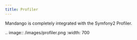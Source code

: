 ```yaml
---
title: Profiler
---
```


Mandango is completely integrated with the Symfony2 Profiler.

.. image:: /images/profiler.png
    :width: 700